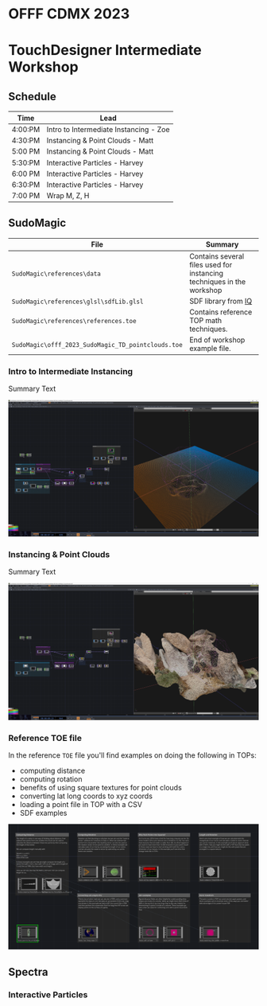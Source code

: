 # OFFF CDMX 2023 
# TouchDesigner Intermediate Workshop

## Schedule



| Time	| Lead
| ---   | ---
4:00:PM	| Intro to Intermediate Instancing - Zoe
4:30:PM	| Instancing & Point Clouds - Matt
5:00 PM	| Instancing & Point Clouds - Matt
5:30:PM	| Interactive Particles	- Harvey
6:00 PM	| Interactive Particles	- Harvey
6:30:PM	| Interactive Particles	- Harvey
7:00 PM	| Wrap	M, Z, H

## SudoMagic

| File | Summary 
| ---  | ---
| `SudoMagic\references\data` | Contains several files used for instancing techniques in the workshop
| `SudoMagic\references\glsl\sdfLib.glsl` | SDF library from [IQ] 
| `SudoMagic\references\references.toe` | Contains reference TOP math techniques.
| `SudoMagic\offf_2023_SudoMagic_TD_pointclouds.toe`| End of workshop example file. 

### Intro to Intermediate Instancing

Summary Text

![image](assets/imgs/distruption-fields-01.png)

### Instancing & Point Clouds

Summary Text

![image](assets/imgs/distruption-fields-02.png)

### Reference TOE file
In the reference `TOE` file you'll find examples on doing the following in TOPs:
* computing distance
* computing rotation
* benefits of using square textures for point clouds
* converting lat long coords to xyz coords
* loading a point file in TOP with a CSV
* SDF examples

![image](assets/imgs/reference-toe-screenshot1.png)

## Spectra

### Interactive Particles


<!-- links -->
[IQ]:https://iquilezles.org/articles/distfunctions/